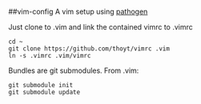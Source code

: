 ##vim-config
A vim setup using [pathogen](https://github.com/tpope/vim-pathogen)

Just clone to .vim and link the contained vimrc to .vimrc
  
    cd ~
    git clone https://github.com/thoyt/vimrc .vim
    ln -s .vimrc .vim/vimrc

Bundles are git submodules. From .vim:

    git submodule init
    git submodule update
